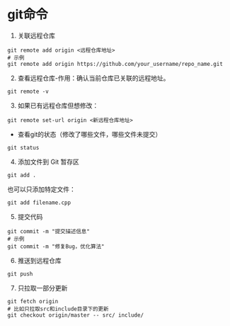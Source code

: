# git命令
1. 关联远程仓库
```
git remote add origin <远程仓库地址>
# 示例
git remote add origin https://github.com/your_username/repo_name.git
```
2. 查看远程仓库-作用：确认当前仓库已关联的远程地址。
```
git remote -v
```
3. 如果已有远程仓库但想修改：
```
git remote set-url origin <新远程仓库地址>
```
- 查看git的状态（修改了哪些文件，哪些文件未提交）
```
git status
```
4. 添加文件到 Git 暂存区
```
git add .
```
也可以只添加特定文件：
```
git add filename.cpp
```
5. 提交代码
```
git commit -m "提交描述信息"
# 示例
git commit -m "修复Bug，优化算法"
```
6. 推送到远程仓库
```
git push
```

7. 只拉取一部分更新
```
git fetch origin
# 比如只拉取src和include目录下的更新
git checkout origin/master -- src/ include/
```